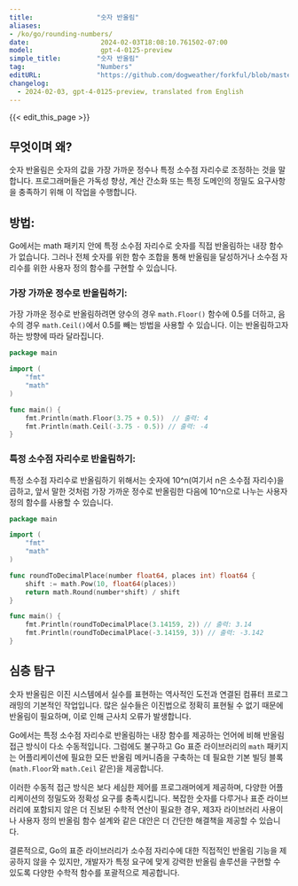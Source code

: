 ```yaml
---
title:                "숫자 반올림"
aliases:
- /ko/go/rounding-numbers/
date:                  2024-02-03T18:08:10.761502-07:00
model:                 gpt-4-0125-preview
simple_title:         "숫자 반올림"
tag:                  "Numbers"
editURL:              "https://github.com/dogweather/forkful/blob/master/content/ko/go/rounding-numbers.md"
changelog:
  - 2024-02-03, gpt-4-0125-preview, translated from English
---
```


{{< edit_this_page >}}

## 무엇이며 왜?

숫자 반올림은 숫자의 값을 가장 가까운 정수나 특정 소수점 자리수로 조정하는 것을 말합니다. 프로그래머들은 가독성 향상, 계산 간소화 또는 특정 도메인의 정밀도 요구사항을 충족하기 위해 이 작업을 수행합니다.

## 방법:

Go에서는 math 패키지 안에 특정 소수점 자리수로 숫자를 직접 반올림하는 내장 함수가 없습니다. 그러나 전체 숫자를 위한 함수 조합을 통해 반올림을 달성하거나 소수점 자리수를 위한 사용자 정의 함수를 구현할 수 있습니다.

### 가장 가까운 정수로 반올림하기:

가장 가까운 정수로 반올림하려면 양수의 경우 `math.Floor()` 함수에 0.5를 더하고, 음수의 경우 `math.Ceil()`에서 0.5를 빼는 방법을 사용할 수 있습니다. 이는 반올림하고자 하는 방향에 따라 달라집니다.

```go
package main

import (
	"fmt"
	"math"
)

func main() {
	fmt.Println(math.Floor(3.75 + 0.5))  // 출력: 4
	fmt.Println(math.Ceil(-3.75 - 0.5)) // 출력: -4
}
```

### 특정 소수점 자리수로 반올림하기:

특정 소수점 자리수로 반올림하기 위해서는 숫자에 10^n(여기서 n은 소수점 자리수)을 곱하고, 앞서 말한 것처럼 가장 가까운 정수로 반올림한 다음에 10^n으로 나누는 사용자 정의 함수를 사용할 수 있습니다.

```go
package main

import (
	"fmt"
	"math"
)

func roundToDecimalPlace(number float64, places int) float64 {
	shift := math.Pow(10, float64(places))
	return math.Round(number*shift) / shift
}

func main() {
	fmt.Println(roundToDecimalPlace(3.14159, 2)) // 출력: 3.14
	fmt.Println(roundToDecimalPlace(-3.14159, 3)) // 출력: -3.142
}
```

## 심층 탐구

숫자 반올림은 이진 시스템에서 실수를 표현하는 역사적인 도전과 연결된 컴퓨터 프로그래밍의 기본적인 작업입니다. 많은 실수들은 이진법으로 정확히 표현될 수 없기 때문에 반올림이 필요하며, 이로 인해 근사치 오류가 발생합니다.

Go에서는 특정 소수점 자리수로 반올림하는 내장 함수를 제공하는 언어에 비해 반올림 접근 방식이 다소 수동적입니다. 그럼에도 불구하고 Go 표준 라이브러리의 `math` 패키지는 어플리케이션에 필요한 모든 반올림 메커니즘을 구축하는 데 필요한 기본 빌딩 블록(`math.Floor`와 `math.Ceil` 같은)을 제공합니다.

이러한 수동적 접근 방식은 보다 세심한 제어를 프로그래머에게 제공하며, 다양한 어플리케이션의 정밀도와 정확성 요구를 충족시킵니다. 복잡한 숫자를 다루거나 표준 라이브러리에 포함되지 않은 더 진보된 수학적 연산이 필요한 경우, 제3자 라이브러리 사용이나 사용자 정의 반올림 함수 설계와 같은 대안은 더 간단한 해결책을 제공할 수 있습니다.

결론적으로, Go의 표준 라이브러리가 소수점 자리수에 대한 직접적인 반올림 기능을 제공하지 않을 수 있지만, 개발자가 특정 요구에 맞게 강력한 반올림 솔루션을 구현할 수 있도록 다양한 수학적 함수를 포괄적으로 제공합니다.
